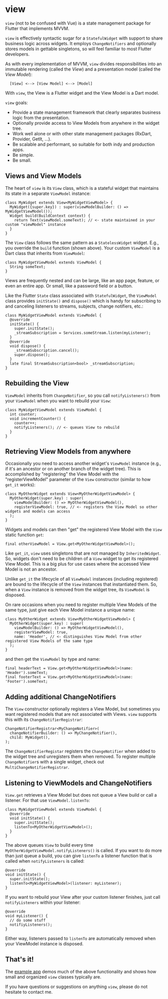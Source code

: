 # view

`view` (not to be confused with Vue) is a state management package for Flutter that implements MVVM. 

`view` is effectively syntactic sugar for a `StatefulWidget` with support to share business logic across widgets. It employs `ChangeNotifiers` and optionally stores models in gettable singletons, so will feel familiar to most Flutter developers.

As with every implementation of MVVM, `view` divides responsibilities into an immutable rendering (called the *View*) and a presentation model (called the *View Model*):

      [View] <--> [View Model] <--> [Model]

With `view`, the View is a Flutter widget and the View Model is a Dart model. 

`view` goals:
- Provide a state management framework that clearly separates business logic from the presentation.
- Optionally provide access to View Models from anywhere in the widget tree.
- Work well alone or with other state management packages (RxDart, Provider, GetIt, ...).
- Be scalable and performant, so suitable for both indy and production apps.
- Be simple.
- Be small.

## Views and View Models

The heart of `view` is its `View` class, which is a stateful widget that maintains its state in a separate `ViewModel` instance:

    class MyWidget extends View<MyWidgetViewModel> {
      MyWidget({super.key}) : super(viewModelBuilder: () => MyWidgetViewModel());
      Widget build(BuildContext context) {
        return Text(viewModel.someText); // <- state maintained in your custom "viewModel" instance
      }
    }

The `View` class follows the same pattern as a `StatelessWidget` widget. E.g., you override the `build` function (shown above). Your custom `ViewModel` is a Dart class that inherits from `ViewModel`:

    class MyWidgetViewModel extends ViewModel {
      String someText;
    }

Views are frequently nested and can be large, like an app page, feature, or even an entire app. Or small, like a password field or a button.

Like the Flutter `State` class associated with `StatefulWidget`, the `ViewModel` class provides `initState()` and `dispose()` which is handy for subscribing to and canceling listeners to streams, subjects, change notifiers, etc.:

    class MyWidgetViewModel extends ViewModel {
      @override
      initState() {
        super.initState();
        _streamSubscription = Services.someStream.listen(myListener);
      }
      @override
      void dispose() {
        _streamSubscription.cancel();
        super.dispose();
      }
      late final StreamSubscription<bool> _streamSubscription;
    }

## Rebuilding the View

`ViewModel` inherits from `ChangeNotifier`, so you call `notifyListeners()` from your `ViewModel` when you want to rebuild your `View`:

    class MyWidgetViewModel extends ViewModel {
      int counter;
      void incrementCounter() {
        counter++;
        notifyListeners(); // <- queues View to rebuild
      }
    }

## Retrieving View Models from anywhere

Occasionally you need to access another widget's `ViewModel` instance (e.g., if it's an ancestor or on another branch of the widget tree). This is accomplished by "registering" the View Model with the "registerViewModel" parameter of the `View` constructor (similar to how `get_it` works):

    class MyOtherWidget extends View<MyOtherWidgetViewModel> {
      MyOtherWidget(super.key) : super(
        viewModelBuilder: () => MyOtherWidgetViewModel(),
        registerViewModel: true, // <- registers the View Model so other widgets and models can access
      );
    }

Widgets and models can then "get" the registered View Model with the `View` static function `get`:

    final otherViewModel = View.get<MyOtherWidgetViewModel>();

Like `get_it`, `view` uses singletons that are not managed by `InheritedWidget`. So, widgets don't need to be children of a `View` widget to get its registered View Model. This is a big plus for use cases where the accessed View Model is not an ancestor.

Unlike `get_it` the lifecycle of all `ViewModel` instances (including registered) are bound to the lifecycle of the `View` instances that instantiated them. So, when a `View` instance is removed from the widget tree, its `ViewModel` is disposed.

On rare occasions when you need to register multiple View Models of the same type, just give each View Model instance a unique name:

    class MyOtherWidget extends View<MyOtherWidgetViewModel> {
      MyOtherWidget(super.key) : super(
        viewModelBuilder: () => MyOtherWidgetViewModel(),
        registerViewModel: true,
        name: 'Header', // <- distinguishes View Model from other registered View Models of the same type
      );
    }

and then get the `ViewModel` by type and name:

    final headerText = View.get<MyOtherWidgetViewModel>(name: 'Header').someText;
    final footerText = View.get<MyOtherWidgetViewModel>(name: 'Footer').someText;

## Adding additional ChangeNotifiers 

The `View` constructor optionally registers a View Model, but sometimes you want registered models that are not associated with Views. `view` supports this with its `ChangeNotifierRegistrar`:

    ChangeNotifierRegistrar<MyChangeNotifier>(
      changeNotifierBuilder: () => MyChangeNotifier(),
      child: MyWidget(),
    );

The `ChangeNotifierRegistar` registers the `ChangeNotifier` when added to the widget tree and unregisters them when removed. To register multiple `ChangeNotifier`s with a single widget, check out `MultiChangeNotifierRegistrar`.

## Listening to ViewModels and ChangeNotifiers

`View.get` retrieves a View Model but does not queue a View build or call a listener. For that use `ViewModel.listenTo`:

    class MyWidgetViewModel extends ViewModel {
      @override
      void initState() {
        super.initState();
        listenTo<MyOtherWidgetViewModel>();
      }
    }

The above queues `View` to build every time `MyOtherWidgetViewModel.notifyListeners()` is called. If you want to do more than just queue a build, you can give `listenTo` a listener function that is called when `notifyListeners` is called:

    @override
    void initState() {
      super.initState();
      listenTo<MyWidgetViewModel>(listener: myListener);
    }

If you want to rebuild your View after your custom listener finishes, just call `notifyListeners` within your listener:

    @override
    void myListener() {
      // do some stuff
      notifiyListeners(); 
    }

Either way, listeners passed to `listenTo` are automatically removed when your ViewModel instance is disposed.

## That's it! 

The [example app](https://github.com/buttonsrtoys/view/tree/main/example) demos much of the above functionality and shows how small and organized `view` classes typically are.

If you have questions or suggestions on anything `view`, please do not hesitate to contact me.